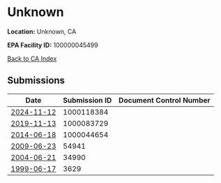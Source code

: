 # Unknown

**Location:** Unknown, CA

**EPA Facility ID:** 100000045499

[Back to CA Index](../../index.md)

## Submissions

| Date | Submission ID | Document Control Number |
|------|--------------|-------------------------|
| [2024-11-12](submissions/1000118384.md) | 1000118384 |  |
| [2019-11-13](submissions/1000083729.md) | 1000083729 |  |
| [2014-06-18](submissions/1000044654.md) | 1000044654 |  |
| [2009-06-23](submissions/54941.md) | 54941 |  |
| [2004-06-21](submissions/34990.md) | 34990 |  |
| [1999-06-17](submissions/3629.md) | 3629 |  |
